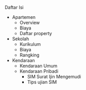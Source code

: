 Daftar Isi

- Apartemen
  - Overview
  - Biaya
  - Daftar property
- Sekolah
  - Kurikulum
  - Biaya
  - Rangking
- Kendaraan
  - Kendaraan Umum
  - Kendaraan Pribadi
      - SIM Surat Ijin Mengemudi
      - Tips ujian SIM
